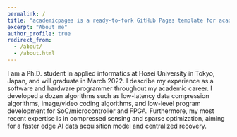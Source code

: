 ```yaml
---
permalink: /
title: "academicpages is a ready-to-fork GitHub Pages template for academic personal websites"
excerpt: "About me"
author_profile: true
redirect_from: 
  - /about/
  - /about.html
---
```


I am a Ph.D. student in applied informatics at Hosei University in Tokyo, Japan, and will graduate in March 2022. I describe my experience as a software and hardware programmer throughout my academic career. I developed a dozen algorithms such as low-latency data compression algorithms, image/video coding algorithms, and low-level program development for SoC/microcontroller and FPGA. Furthermore, my most recent expertise is in compressed sensing and sparse optimization, aiming for a faster edge AI data acquisition model and centralized recovery.
